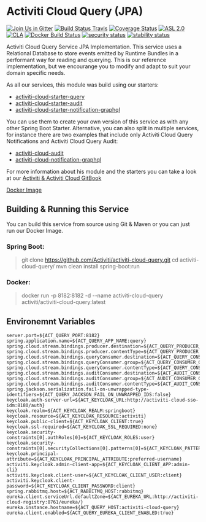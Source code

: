 # Activiti Cloud Query (JPA)

[![Join Us in Gitter](https://badges.gitter.im/Activiti/Activiti7.svg)](https://gitter.im/Activiti/Activiti7?utm_source=badge&utm_medium=badge&utm_campaign=pr-badge&utm_content=badge)
[![Build Status Travis](https://travis-ci.com/Activiti/activiti-cloud-query.svg?branch=master)](https://travis-ci.com/Activiti/activiti-cloud-query)
[![Coverage Status](http://img.shields.io/codecov/c/github/Activiti/activiti-cloud-query/master.svg?maxAge=86400)](https://codecov.io/gh/Activiti/activiti-cloud-query)
[![ASL 2.0](https://img.shields.io/hexpm/l/plug.svg)](https://github.com/Activiti/activiti-cloud-query/blob/master/LICENSE.txt)
[![CLA](https://cla-assistant.io/readme/badge/Activiti/activiti-cloud-query)](https://cla-assistant.io/Activiti/activiti-cloud-query)
[![Docker Build Status](https://img.shields.io/docker/build/activiti/activiti-cloud-query.svg)](https://hub.docker.com/r/activiti/activiti-cloud-query/)
[![security status](https://www.meterian.com/badge/gh/Activiti/activiti-cloud-query/security)](https://www.meterian.com/report/gh/Activiti/activiti-cloud-query)
[![stability status](https://www.meterian.com/badge/gh/Activiti/activiti-cloud-query/stability)](https://www.meterian.com/report/gh/Activiti/activiti-cloud-query)

Activiti Cloud Query Service JPA Implementation. This service uses a Relational Database to store events emitted by Runtime Bundles in a performant way for reading and querying. This is our reference implementation, but we encourange you to modify and adapt to suit your domain specific needs.

As all our services, this module was build using our starters:

 * [activiti-cloud-starter-query](https://github.com/Activiti/activiti-cloud/tree/develop/activiti-cloud-query-service/activiti-cloud-starter-query) 
 * [activiti-cloud-starter-audit](https://github.com/Activiti/activiti-cloud/tree/develop/activiti-cloud-audit-service/activiti-audit-starter-query) 
 * [activiti-cloud-starter-notification-graphql](https://github.com/Activiti/activiti-cloud/tree/develop/activiti-cloud-notification-graphql-service/activiti-cloud-starter-notification-graphql) 

You can use them to create your own version of this service as with any other Spring Boot Starter.
Alternative, you can also split in multiple services, for instance there are two examples that include only Activiti Cloud Query Notifications and Activiti Cloud Query Audit:
 
 * [activiti-cloud-audit](https://github.com/activiti/activiti-cloud-audit) 
 * [activiti-cloud-notification-graphql](https://github.com/activiti/activiti-cloud-notification-graphql) 
 

For more information about his module and the starters you can take a look at our [Activiti & Activiti Cloud GitBook](https://activiti.gitbooks.io/activiti-7-developers-guide/content/components/activiti-cloud-app/QueryService.html)

[Docker Image](https://hub.docker.com/r/activiti/activiti-cloud-query/)

## Building & Running this Service
You can build this service from source using Git & Maven or you can just run our Docker Image. 

### Spring Boot: 
> git clone https://github.com/Activiti/activiti-cloud-query.git
> cd activiti-cloud-query/
> mvn clean install spring-boot:run

### Docker: 
> docker run -p 8182:8182 -d --name activiti-cloud-query activiti/activiti-cloud-query:latest

## Environemnt Variables
```
server.port=${ACT_QUERY_PORT:8182}
spring.application.name=${ACT_QUERY_APP_NAME:query}
spring.cloud.stream.bindings.producer.destination=${ACT_QUERY_PRODUCER_DEST:engineEvents}
spring.cloud.stream.bindings.producer.contentType=${ACT_QUERY_PRODUCER_CONTENT_TYPE:application/json}
spring.cloud.stream.bindings.queryConsumer.destination=${ACT_QUERY_CONSUMER_DEST:engineEvents}
spring.cloud.stream.bindings.queryConsumer.group=${ACT_QUERY_CONSUMER_GROUP:query}
spring.cloud.stream.bindings.queryConsumer.contentType=${ACT_QUERY_CONSUMER_CONTENT_TYPE:application/json}
spring.cloud.stream.bindings.auditConsumer.destination=${ACT_AUDIT_CONSUMER_DEST:engineEvents}
spring.cloud.stream.bindings.auditConsumer.group=${ACT_AUDIT_CONSUMER_GROUP:audit}
spring.cloud.stream.bindings.auditConsumer.contentType=${ACT_AUDIT_CONSUMER_CONTENT_TYPE:application/json}
spring.jackson.serialization.fail-on-unwrapped-type-identifiers=${ACT_QUERY_JACKSON_FAIL_ON_UNWRAPPED_IDS:false}
keycloak.auth-server-url=${ACT_KEYCLOAK_URL:http://activiti-cloud-sso-idm:8180/auth}
keycloak.realm=${ACT_KEYCLOAK_REALM:springboot}
keycloak.resource=${ACT_KEYCLOAK_RESOURCE:activiti}
keycloak.public-client=${ACT_KEYCLOAK_CLIENT:true}
keycloak.ssl-required=${ACT_KEYCLOAK_SSL_REQUIRED:none}
keycloak.security-constraints[0].authRoles[0]=${ACT_KEYCLOAK_ROLES:user}
keycloak.security-constraints[0].securityCollections[0].patterns[0]=${ACT_KEYCLOAK_PATTERNS:/*}
keycloak.principal-attribute=${ACT_KEYCLOAK_PRINCIPAL_ATTRIBUTE:preferred-username}
activiti.keycloak.admin-client-app=${ACT_KEYCLOAK_CLIENT_APP:admin-cli}
activiti.keycloak.client-user=${ACT_KEYCLOAK_CLIENT_USER:client}
activiti.keycloak.client-password=${ACT_KEYCLOAK_CLIENT_PASSWORD:client}
spring.rabbitmq.host=${ACT_RABBITMQ_HOST:rabbitmq}
eureka.client.serviceUrl.defaultZone=${ACT_EUREKA_URL:http://activiti-cloud-registry:8761/eureka/}
eureka.instance.hostname=${ACT_QUERY_HOST:activiti-cloud-query}
eureka.client.enabled=${ACT_QUERY_EUREKA_CLIENT_ENABLED:true}
```
